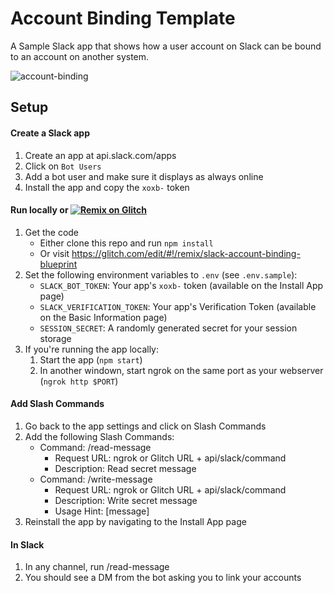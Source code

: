 # Account Binding Template

A Sample Slack app that shows how a user account on Slack can be bound to an account on another system.

![account-binding](https://user-images.githubusercontent.com/700173/27056630-b57cd40c-4f7d-11e7-98f1-7e723f472192.gif)

## Setup

#### Create a Slack app

1. Create an app at api.slack.com/apps
1. Click on `Bot Users`
1. Add a bot user and make sure it displays as always online
1. Install the app and copy the `xoxb-` token

#### Run locally or [![Remix on Glitch](https://cdn.glitch.com/2703baf2-b643-4da7-ab91-7ee2a2d00b5b%2Fremix-button.svg)](https://glitch.com/edit/#!/remix/slack-account-binding-blueprint)
1. Get the code
    * Either clone this repo and run `npm install`
    * Or visit https://glitch.com/edit/#!/remix/slack-account-binding-blueprint
1. Set the following environment variables to `.env` (see `.env.sample`):
    * `SLACK_BOT_TOKEN`: Your app's `xoxb-` token (available on the Install App page)
    * `SLACK_VERIFICATION_TOKEN`: Your app's Verification Token (available on the Basic Information page)
    * `SESSION_SECRET`: A randomly generated secret for your session storage
1. If you're running the app locally:
    1. Start the app (`npm start`)
    1. In another windown, start ngrok on the same port as your webserver (`ngrok http $PORT`)

#### Add Slash Commands
1. Go back to the app settings and click on Slash Commands
1. Add the following Slash Commands:
    * Command: /read-message
        * Request URL: ngrok or Glitch URL + api/slack/command
        * Description: Read secret message
    * Command: /write-message
        * Request URL: ngrok or Glitch URL + api/slack/command
        * Description: Write secret message
        * Usage Hint: [message]
1. Reinstall the app by navigating to the Install App page

#### In Slack

1. In any channel, run /read-message
1. You should see a DM from the bot asking you to link your accounts
